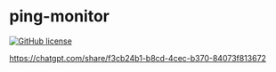 # ping-monitor

[![GitHub license](https://img.shields.io/github/license/bbcdabao/ping-monitor.svg)](https://github.com/bbcdabao/ping-monitor/blob/main/LICENSE)

https://chatgpt.com/share/f3cb24b1-b8cd-4cec-b370-84073f813672
